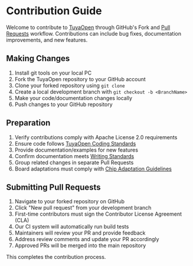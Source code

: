 # Contribution Guide

Welcome to contribute to [TuyaOpen](https://github.com/tuya/TuyaOpen) through GitHub's Fork and [Pull Requests](https://docs.github.com/zh/pull-requests/collaborating-with-pull-requests/proposing-changes-to-your-work-with-pull-requests/about-pull-requests) workflow. Contributions can include bug fixes, documentation improvements, and new features.

## Making Changes

1. Install git tools on your local PC
2. Fork the TuyaOpen repository to your GitHub account
3. Clone your forked repository using `git clone`
4. Create a local development branch with `git checkout -b <BranchName>`
5. Make your code/documentation changes locally
6. Push changes to your GitHub repository

## Preparation

1. Verify contributions comply with Apache License 2.0 requirements
2. Ensure code follows [TuyaOpen Coding Standards](./coding-style-guide.md)
3. Provide documentation/examples for new features
4. Confirm documentation meets [Writing Standards](./contribute-guide.md)
5. Group related changes in separate Pull Requests
6. Board adaptations must comply with [Chip Adaptation Guidelines](../new_hardware/adding-new-chip-platform-support.md)

## Submitting Pull Requests

1. Navigate to your forked repository on GitHub
2. Click "New pull request" from your development branch
3. First-time contributors must sign the Contributor License Agreement (CLA)
4. Our CI system will automatically run build tests
5. Maintainers will review your PR and provide feedback
6. Address review comments and update your PR accordingly
7. Approved PRs will be merged into the main repository

This completes the contribution process. 
